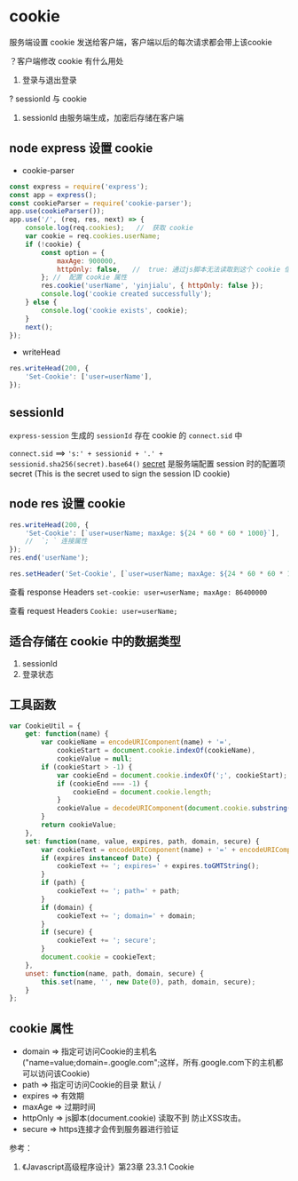 # cookie

服务端设置 cookie 发送给客户端，客户端以后的每次请求都会带上该cookie

？客户端修改 cookie 有什么用处
1. 登录与退出登录

? sessionId 与 cookie
1. sessionId 由服务端生成，加密后存储在客户端

## node express 设置 cookie

* cookie-parser
```javascript
const express = require('express');
const app = express();
const cookieParser = require('cookie-parser');
app.use(cookieParser());
app.use('/', (req, res, next) => {
    console.log(req.cookies);   //  获取 cookie
    var cookie = req.cookies.userName;
    if (!cookie) {
        const option = {
            maxAge: 900000,
            httpOnly: false,   //  true: 通过js脚本无法读取到这个 cookie 信息，防止 xss 攻击
        }; //  配置 cookie 属性
        res.cookie('userName', 'yinjialu', { httpOnly: false });
        console.log('cookie created successfully');
    } else {
        console.log('cookie exists', cookie);
    }
    next();
});
```

* writeHead
```js
res.writeHead(200, {
    'Set-Cookie': ['user=userName'],
});
```

## sessionId
`express-session` 生成的 `sessionId` 存在 cookie 的 `connect.sid` 中

`connect.sid` ==> `'s:' + sessionid + '.' + sessionid.sha256(secret).base64()`
[secret](https://www.npmjs.com/package/express-session#secret) 是服务端配置 session 时的配置项 secret  (This is the secret used to sign the session ID cookie)

## node res 设置 cookie
```javascript
res.writeHead(200, {
    'Set-Cookie': [`user=userName; maxAge: ${24 * 60 * 60 * 1000}`],
    //  `; ` 连接属性
});
res.end('userName');
```
```javascript
res.setHeader('Set-Cookie', [`user=userName; maxAge: ${24 * 60 * 60 * 1000}`]);
```
查看 response Headers
`set-cookie: user=userName; maxAge: 86400000`

查看 request Headers
`Cookie: user=userName;`

## 适合存储在 cookie 中的数据类型
1. sessionId
2. 登录状态

## 工具函数
```javascript
var CookieUtil = {
    get: function(name) {
        var cookieName = encodeURIComponent(name) + '=',
            cookieStart = document.cookie.indexOf(cookieName),
            cookieValue = null;
        if (cookieStart > -1) {
            var cookieEnd = document.cookie.indexOf(';', cookieStart);
            if (cookieEnd === -1) {
                cookieEnd = document.cookie.length;
            }
            cookieValue = decodeURIComponent(document.cookie.substring(cookieStart + cookieName.length, cookieEnd));
        }
        return cookieValue;
    },
    set: function(name, value, expires, path, domain, secure) {
        var cookieText = encodeURIComponent(name) + '=' + encodeURIComponent(value);
        if (expires instanceof Date) {
            cookieText += '; expires=' + expires.toGMTString();
        }
        if (path) {
            cookieText += '; path=' + path;
        }
        if (domain) {
            cookieText += '; domain=' + domain;
        }
        if (secure) {
            cookieText += '; secure';
        }
        document.cookie = cookieText;
    },
    unset: function(name, path, domain, secure) {
        this.set(name, '', new Date(0), path, domain, secure);
    }
};
```

## cookie 属性

* domain => 指定可访问Cookie的主机名 ("name=value;domain=.google.com";这样，所有.google.com下的主机都可以访问该Cookie)
* path => 指定可访问Cookie的目录 默认 /
* expires => 有效期
* maxAge => 过期时间
* httpOnly => js脚本(document.cookie) 读取不到  防止XSS攻击。
* secure => https连接才会传到服务器进行验证

参考：
1. 《Javascript高级程序设计》第23章 23.3.1 Cookie